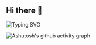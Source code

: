 ## Hi there 👋

![Typing SVG](https://readme-typing-svg.demolab.com/?lines=欢迎光临,z_z,喜欢有结果的人和事)

<!-- ![Top Langs](https://github-readme-stats.vercel.app/api/top-langs/?username=luozhihao99) ![](https://stats.justsong.cn/api/github?username=luozhihao99&lang=zh-CN) ![Anurag's GitHub stats](https://github-readme-stats.vercel.app/api?username=luozhihao99)
[![IceEnd's GitHub stats](https://github-immortality.vercel.app/api?username=luozhihao99)](https://github.com/IceEnd) -->

![Ashutosh's github activity graph](https://github-readme-activity-graph.vercel.app/graph?username=luozhihao99)


<!--
**luozhihao99/luozhihao99** is a ✨ _special_ ✨ repository because its `README.md` (this file) appears on your GitHub profile.

Here are some ideas to get you started:

- 🔭 I’m currently working on ...
- 🌱 I’m currently learning ...
- 👯 I’m looking to collaborate on ...
- 🤔 I’m looking for help with ...
- 💬 Ask me about ...
- 📫 How to reach me: ...
- 😄 Pronouns: ...
- ⚡ Fun fact: ...
-->
